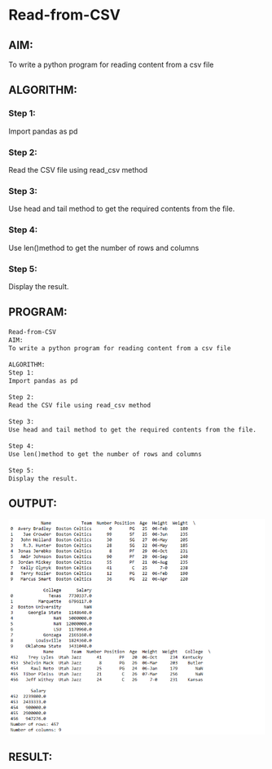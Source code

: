 # Read-from-CSV

## AIM:
To write a python program for reading content from a csv file

## ALGORITHM:
### Step 1:
Import pandas as pd
### Step 2:
Read the CSV file using read_csv method
### Step 3:
Use head and tail method to get the required contents from the file.
### Step 4:
Use len()method to get the number of rows and columns
### Step 5:
Display the result.

## PROGRAM:
```
Read-from-CSV
AIM:
To write a python program for reading content from a csv file

ALGORITHM:
Step 1:
Import pandas as pd

Step 2:
Read the CSV file using read_csv method

Step 3:
Use head and tail method to get the required contents from the file.

Step 4:
Use len()method to get the number of rows and columns

Step 5:
Display the result.
```

## OUTPUT:
![alt text](image.png)

## RESULT:
